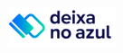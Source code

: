 ![Logo Deixa no Azul](https://github.com/deixanoazul/desafio-backend/blob/main/DNA.png "Deixa no Azul")
